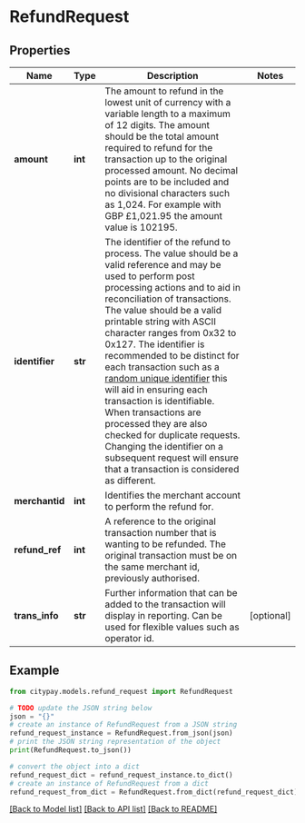 # RefundRequest


## Properties

Name | Type | Description | Notes
------------ | ------------- | ------------- | -------------
**amount** | **int** | The amount to refund in the lowest unit of currency with a variable length to a maximum of 12 digits.  The amount should be the total amount required to refund for the transaction up to the original processed amount.  No decimal points are to be included and no divisional characters such as 1,024.  For example with GBP £1,021.95 the amount value is 102195.  | 
**identifier** | **str** | The identifier of the refund to process. The value should be a valid reference and may be used to perform  post processing actions and to aid in reconciliation of transactions.  The value should be a valid printable string with ASCII character ranges from 0x32 to 0x127.  The identifier is recommended to be distinct for each transaction such as a [random unique identifier](https://en.wikipedia.org/wiki/Universally_unique_identifier) this will aid in ensuring each transaction is identifiable.  When transactions are processed they are also checked for duplicate requests. Changing the identifier on a subsequent request will ensure that a transaction is considered as different.  | 
**merchantid** | **int** | Identifies the merchant account to perform the refund for. | 
**refund_ref** | **int** | A reference to the original transaction number that is wanting to be refunded. The original  transaction must be on the same merchant id, previously authorised.  | 
**trans_info** | **str** | Further information that can be added to the transaction will display in reporting. Can be used for flexible values such as operator id. | [optional] 

## Example

```python
from citypay.models.refund_request import RefundRequest

# TODO update the JSON string below
json = "{}"
# create an instance of RefundRequest from a JSON string
refund_request_instance = RefundRequest.from_json(json)
# print the JSON string representation of the object
print(RefundRequest.to_json())

# convert the object into a dict
refund_request_dict = refund_request_instance.to_dict()
# create an instance of RefundRequest from a dict
refund_request_from_dict = RefundRequest.from_dict(refund_request_dict)
```
[[Back to Model list]](../README.md#documentation-for-models) [[Back to API list]](../README.md#documentation-for-api-endpoints) [[Back to README]](../README.md)



